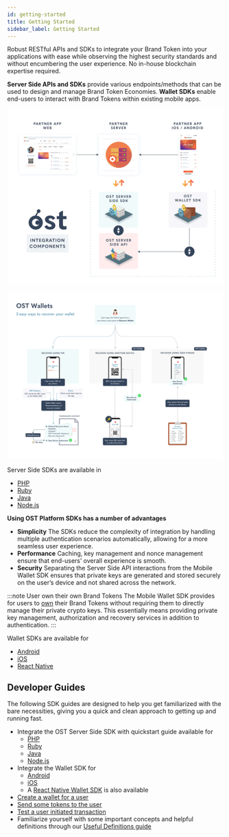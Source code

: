 ```yaml
---
id: getting-started
title: Getting Started
sidebar_label: Getting Started
---
```


Robust RESTful APIs and SDKs to integrate your Brand Token into your applications with ease while observing the highest security standards and without encumbering the user experience. No in-house blockchain expertise required.

**Server Side APIs and SDKs** provide various endpoints/methods that can be used to design and manage Brand Token Economies. **Wallet SDKs** enable end-users to interact with Brand Tokens within existing mobile apps.

![platform-overview](/platform/docs/assets/Platform-Integrations.jpg)

![platform-overview](/platform/docs/assets/ost-wallet-recovery.jpg)

Server Side SDKs are available in 
* [PHP](/platform/docs/sdk/server-side-sdks/php/)
* [Ruby](/platform/docs/sdk/server-side-sdks/ruby/)
* [Java](/platform/docs/sdk/server-side-sdks/java/)
* [Node.js](/platform/docs/sdk/server-side-sdks/nodejs/)

**Using OST Platform SDKs has a number of advantages**
* **Simplicity** The SDKs reduce the complexity of integration by handling multiple authentication scenarios automatically, allowing for a more seamless user experience.
* **Performance** Caching, key management and nonce management ensure that end-users’ overall experience is smooth.
* **Security** Separating the Server Side API interactions from the Mobile Wallet SDK ensures that private keys are generated and stored securely on the user’s device and not shared across the network.

:::note User own their own Brand Tokens
The Mobile Wallet SDK provides for users to <u>own</u> their Brand Tokens without requiring them to directly manage their private crypto keys. This essentially means providing private key management, authorization and recovery services in addition to authentication.
:::
	
Wallet SDKs are available for 
* [Android](https://github.com/ostdotcom/ost-client-android-sdk)
* [iOS](https://github.com/ostdotcom/ost-client-ios-sdk)
* [React Native ](/platform/docs/sdk/mobile-wallet-sdks/react-native/)

## Developer Guides
The following SDK guides are designed to help you get familiarized with the bare necessities, giving you a quick and clean approach to getting up and running fast.

* Integrate the OST Server Side SDK with quickstart guide available for 
    * [PHP](/platform/docs/sdk/server-side-sdks/php/) 
    * [Ruby](/platform/docs/sdk/server-side-sdks/ruby/)
    * [Java](/platform/docs/sdk/server-side-sdks/java/)
    * [Node.js](/platform/docs/sdk/server-side-sdks/nodejs/)
* Integrate the Wallet SDK for 
    * [Android](/platform/docs/sdk/mobile-wallet-sdks/android/)
    * [iOS](/platform/docs/sdk/mobile-wallet-sdks/iOS)
    * A [React Native Wallet SDK](/platform/docs/sdk/mobile-wallet-sdks/react-native/) is also available
* [Create a wallet for a user](/platform/docs/guides/create-user-wallet/)
* [Send some tokens to the user](/platform/docs/guides/execute-transactions/#executing-company-to-user-transactions)
* [Test a user initiated transaction](/platform/docs/guides/execute-transactions/#executing-user-intiated-transactions-in-web)
* Familiarize yourself with some important concepts and helpful definitions through our [Useful Definitions guide](/platform/docs/definitions/)